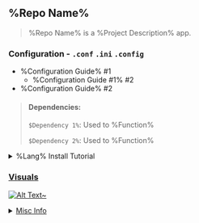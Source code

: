 ## %Repo Name%
> %Repo Name% is a %Project Description% app.


### Configuration - `.conf` `.ini` `.config`
- %Configuration Guide% #1
  - %Configuration Guide #1% #2
- %Configuration Guide% #2


> #### Dependencies:
> `$Dependency 1%`: Used to %Function%
>
> `$Dependency 2%`: Used to %Function%
<details>
  <summary>%Lang% Install Tutorial</summary>

> ### [%Lang% Install Guide](https://www.youtube.com/@GitHub)
> #### [@GitHub](https://www.youtube.com/@GitHub)
> 
>  <a href="https://www.youtube.com/@GitHub">
> <div align="center">
>
>  ![Text](https://placehold.co/600x400/ADD8E6/303030?text=%Lang%+Install+Guide)
>  </div>
>
> Video Description
</details>

### Visuals
![Alt Text~](https://placehold.co/600x400/ADD8E6/303030?text=%Repo%+Visuals)

<details>
  <summary>Misc Info</summary>

[![Star History Chart](https://api.star-history.com/svg?repos=Zwarb&type=Date)
